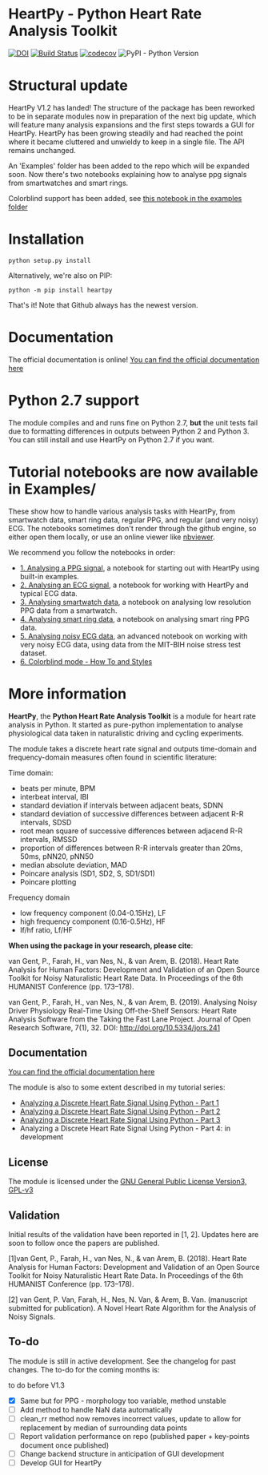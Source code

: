 # HeartPy - Python Heart Rate Analysis Toolkit

[![DOI](https://zenodo.org/badge/DOI/10.5281/zenodo.1324311.svg)](https://doi.org/10.5281/zenodo.1324311) [![Build Status](https://travis-ci.org/paulvangentcom/heartrate_analysis_python.svg?branch=master)](https://travis-ci.org/paulvangentcom/heartrate_analysis_python) [![codecov](https://codecov.io/gh/paulvangentcom/heartrate_analysis_python/branch/master/graph/badge.svg)](https://codecov.io/gh/paulvangentcom/heartrate_analysis_python) ![PyPI - Python Version](https://img.shields.io/pypi/pyversions/heartpy)



# Structural update

HeartPy V1.2 has landed! The structure of the package has been reworked to be in separate modules now in preparation of the next big update, which will feature many analysis expansions and the first steps towards a GUI for HeartPy. HeartPy has been growing steadily and had reached the point where it became cluttered and unwieldy to keep in a single file. The API remains unchanged.

An 'Examples' folder has been added to the repo which will be expanded soon. Now there's two notebooks explaining how to analyse ppg signals from smartwatches and smart rings.

Colorblind support has been added, see [this notebook in the examples folder](https://github.com/paulvangentcom/heartrate_analysis_python/blob/master/examples/6_colorblind_mode/Colorblind_mode.ipynb)

# Installation
```
python setup.py install
```

Alternatively, we're also on PIP:
```
python -m pip install heartpy
```

That's it! Note that Github always has the newest version.

# Documentation

The official documentation is online! [You can find the official documentation here](https://python-heart-rate-analysis-toolkit.readthedocs.io)

# Python 2.7 support
The module compiles and and runs fine on Python 2.7, **but** the unit tests fail due to formatting differences in outputs between Python 2 and Python 3. You can still install and use HeartPy on Python 2.7 if you want.

# Tutorial notebooks are now available in Examples/
These show how to handle various analysis tasks with HeartPy, from smartwatch data, smart ring data, regular PPG, and regular (and very noisy) ECG. The notebooks sometimes don't render through the github engine, so either open them locally, or use an online viewer like [nbviewer](https://nbviewer.jupyter.org/).

We recommend you follow the notebooks in order:
- [1. Analysing a PPG signal](https://github.com/paulvangentcom/heartrate_analysis_python/blob/master/examples/1_regular_PPG/Analysing_a_PPG_signal.ipynb), a notebook for starting out with HeartPy using built-in examples.
- [2. Analysing an ECG signal](https://github.com/paulvangentcom/heartrate_analysis_python/blob/master/examples/2_regular_ECG/Analysing_a_regular_ECG_signal.ipynb), a notebook for working with HeartPy and typical ECG data.
- [3. Analysing smartwatch data](https://github.com/paulvangentcom/heartrate_analysis_python/blob/master/examples/3_smartwatch_data/Analysing_Smartwatch_Data.ipynb), a notebook on analysing low resolution PPG data from a smartwatch.
- [4. Analysing smart ring data](https://github.com/paulvangentcom/heartrate_analysis_python/blob/master/examples/4_smartring_data/Analysing_Smart_Ring_Data.ipynb), a notebook on analysing smart ring PPG data.
- [5. Analysing noisy ECG data](https://github.com/paulvangentcom/heartrate_analysis_python/blob/master/examples/5_noisy_ECG/Analysing_Noisy_ECG.ipynb), an advanced notebook on working with very noisy ECG data, using data from the MIT-BIH noise stress test dataset.
- [6. Colorblind mode - How To and Styles](https://github.com/paulvangentcom/heartrate_analysis_python/blob/master/examples/6_colorblind_mode/Colorblind_mode.ipynb)



# More information
**HeartPy**, the **Python Heart Rate Analysis Toolkit** is a module for heart rate analysis in Python. It started as pure-python implementation to analyse physiological data taken in naturalistic driving and cycling experiments.

The module takes a discrete heart rate signal and outputs time-domain and frequency-domain measures often found in scientific literature:


Time domain:
* beats per minute, BPM
* interbeat interval, IBI
* standard deviation  if intervals between adjacent beats, SDNN
* standard deviation of successive differences between adjacent R-R intervals, SDSD
* root mean square of successive differences between adjacend R-R intervals, RMSSD
* proportion of differences between R-R intervals greater than 20ms, 50ms, pNN20, pNN50
* median absolute deviation, MAD
* Poincare analysis (SD1, SD2, S, SD1/SD1)
* Poincare plotting

Frequency domain
* low frequency component (0.04-0.15Hz), LF
* high frequency component (0.16-0.5Hz), HF
* lf/hf ratio, Lf/HF

**When using the package in your research, please cite**:

van Gent, P., Farah, H., van Nes, N., & van Arem, B. (2018). Heart Rate Analysis for Human Factors: Development and Validation of an Open Source Toolkit for Noisy Naturalistic Heart Rate Data. In Proceedings of the 6th HUMANIST Conference (pp. 173–178).

van Gent, P., Farah, H., van Nes, N., & van Arem, B. (2019). Analysing Noisy Driver Physiology Real-Time Using Off-the-Shelf Sensors: Heart Rate Analysis Software from the Taking the Fast Lane Project. Journal of Open Research Software, 7(1), 32. DOI: http://doi.org/10.5334/jors.241

## Documentation

[You can find the official documentation here](https://python-heart-rate-analysis-toolkit.readthedocs.io)

The module is also to some extent described in my tutorial series:

* [Analyzing a Discrete Heart Rate Signal Using Python - Part 1](http://www.paulvangent.com/2016/03/15/analyzing-a-discrete-heart-rate-signal-using-python-part-1/)
* [Analyzing a Discrete Heart Rate Signal Using Python - Part 2](http://www.paulvangent.com/2016/03/21/analyzing-a-discrete-heart-rate-signal-using-python-part-2/)
* [Analyzing a Discrete Heart Rate Signal Using Python - Part 3](http://www.paulvangent.com/2016/03/30/analyzing-a-discrete-heart-rate-signal-using-python-part-3/)
* Analyzing a Discrete Heart Rate Signal Using Python - Part 4: in development


## License
The module is licensed under the [GNU General Public License Version3, GPL-v3](https://opensource.org/licenses/GPL-3.0)

## Validation
Initial results of the validation have been reported in [1, 2]. Updates here are soon to follow once the papers are published.


[1]van Gent, P., Farah, H., van Nes, N., & van Arem, B. (2018). Heart Rate Analysis for Human Factors: Development and Validation of an Open Source Toolkit for Noisy Naturalistic Heart Rate Data. In Proceedings of the 6th HUMANIST Conference (pp. 173–178).

[2] van Gent, P. Van, Farah, H., Nes, N. Van, & Arem, B. Van. (manuscript submitted for publication). A Novel Heart Rate Algorithm for the Analysis of Noisy Signals.



## To-do

The module is still in active development. See the changelog for past changes. The to-do for the coming months is:

to do before V1.3
- [X] Same but for PPG - morphology too variable, method unstable
- [ ] Add method to handle NaN data automatically
- [ ] clean_rr method now removes incorrect values, update to allow for replacement by median of surrounding data points
- [ ] Report validation performance on repo (published paper + key-points document once published)
- [ ] Change backend structure in anticipation of GUI development
- [ ] Develop GUI for HeartPy
